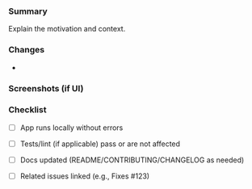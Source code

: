 ### Summary
Explain the motivation and context.

### Changes
- 

### Screenshots (if UI)

### Checklist
- [ ] App runs locally without errors
- [ ] Tests/lint (if applicable) pass or are not affected
- [ ] Docs updated (README/CONTRIBUTING/CHANGELOG as needed)
- [ ] Related issues linked (e.g., Fixes #123)

